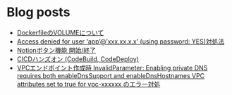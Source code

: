 # Blog posts
<!-- BLOG-POST-LIST:START -->
- [DockerfileのVOLUMEについて](https://kyrieee.com/dockerfile-volume/2644/)
- [Access denied for user ‘app’@’xxx.xx.x.x’ &lpar;using password: YES&rpar;対処法](https://kyrieee.com/access-denied/2613/)
- [Notionボタン機能 開始/終了](https://kyrieee.com/notion-button/2576/)
- [CICDハンズオン &lpar;CodeBuild, CodeDeploy&rpar;](https://kyrieee.com/codebuild-codedeploy/2531/)
- [VPCエンドポイント作成時 InvalidParameter: Enabling private DNS requires both enableDnsSupport and enableDnsHostnames VPC attributes set to true for vpc-xxxxxx のエラー対処](https://kyrieee.com/vpc-endpoint-invalidparameter/2501/)
<!-- BLOG-POST-LIST:END -->